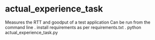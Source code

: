 # actual_experience_task
Measures the RTT and goodput of a test application
Can be run from the command line
 . install requirements as per requirements.txt
 . python actual_experience_task.py
